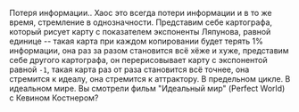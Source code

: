 Потеря информации.. Хаос это всегда потери информации и в то же время, стремление в однозначности. Представим себе картографа, который рисует карту с показателем экспоненты Ляпунова, равной единице -- такая карта при каждом копировании будет терять 1% информации, она раз за разом становится всё хёже и хуже, представим себе другого картографа, он перерисовывает карту с экспонентой равной `-1`, такая карта раз от раза становится всё точнее, она стремится к идеалу, она стремится к аттрактору. В предельном цикле. В идеальном мире. Вы смотрели фильм "Идеальный мир" (Perfect World) с Кевином Костнером? 